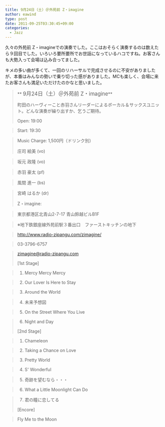 ```yaml
---
title: 9月24日（土）＠外苑前 Z・imagine
author: eawind
type: post
date: 2011-09-25T03:30:45+09:00
categories:
  - Jazz
---
```

久々の外苑前 Z・imagineでの演奏でした。ここはおそらく演奏するのは数えたら９回目でした。いろいろ要所要所でお世話になっているハコですね。お客さんも大勢入って会場は込み合ってました。

キメの多い曲が多くて、一回のリハーサルで完成させるのに不安がありましたが、本番はみんなの勢いで乗り切った感がありました。MCも楽しく、会場に来たお客さんも満足いただけたのかなと思いました。

> ** <big>9月24日（土）＠外苑前 Z・imagine</big>**
>
> 町田のハーヴィーこと赤羽さんリーダーによるボーカル＆サックスユニット。どんな演奏が繰り出すか、乞うご期待。
>
> Open: 19:00

> Start: 19:30

> Music Charge: 1,500円（ドリンク別）
>
> 庄司 絵美 (vo)

> 坂元 政隆 (vo)

> 赤羽 豪太 (pf)

> 風間 進一 (bs)

> 宮崎 はるか (dr)
>
> Z・imagine:

> 東京都港区北青山2-7-17 青山鈴越ビルB1F

> ※地下鉄銀座線外苑前駅３番出口　ファーストキッチンの地下

> http://www.radio-zipangu.com/zimagine/

> 03-3796-6757

> <zimagine@radio-zipangu.com>
>
> [1st Stage]

> 1. Mercy Mercy Mercy

> 2. Our Lover Is Here to Stay

> 3. Around the World

> 4. 未来予想図

> 5. On the Street Where You Live

> 6. Night and Day
>
> [2nd Stage]

> 1. Chameleon

> 2. Taking a Chance on Love

> 3. Pretty World

> 4. S' Wonderful

> 5. 奇跡を望むなら・・・

> 6. What a Little Moonlight Can Do

> 7. 君の瞳に恋してる
>
> [Encore]

> Fly Me to the Moon
